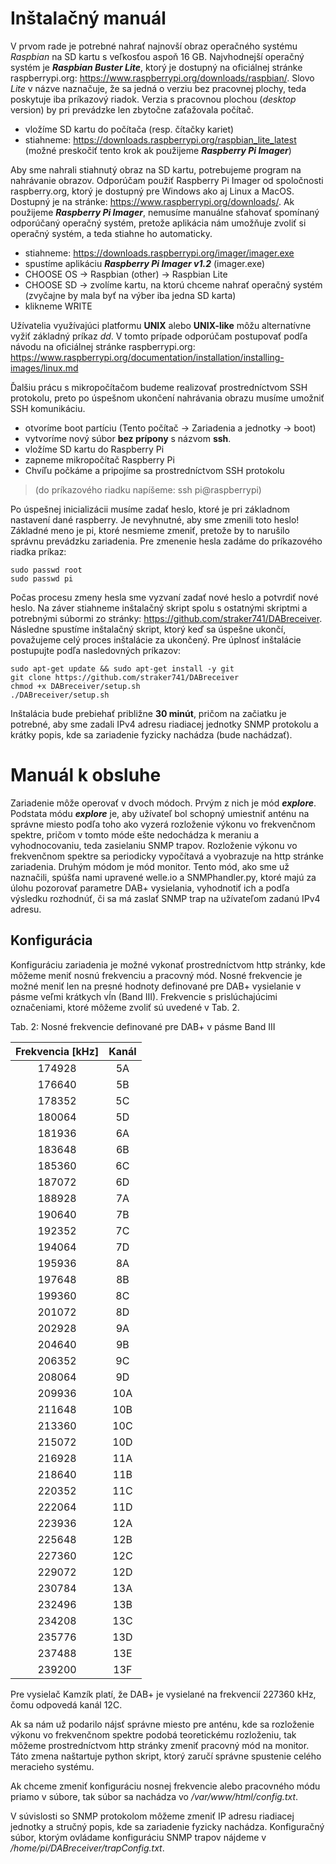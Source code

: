 # Inštalačný manuál
V prvom rade je potrebné nahrať najnovší obraz operačného systému *Raspbian* na SD kartu s veľkosťou aspoň 16 GB. Najvhodnejší operačný systém je ***Raspbian Buster Lite***, ktorý je dostupný na oficiálnej stránke raspberrypi.org: https://www.raspberrypi.org/downloads/raspbian/. Slovo *Lite* v názve naznačuje, že sa jedná o verziu bez pracovnej plochy, teda poskytuje iba príkazový riadok. Verzia s pracovnou plochou (*desktop* version) by pri prevádzke len zbytočne zaťažovala počítač.
* vložíme SD kartu do počítača (resp. čítačky kariet)
* stiahneme: https://downloads.raspberrypi.org/raspbian_lite_latest
(možné preskočiť tento krok ak použijeme ***Raspberry Pi Imager***)

Aby sme nahrali stiahnutý obraz na SD kartu, potrebujeme program na nahrávanie obrazov. Odporúčam použiť Raspberry Pi Imager od spoločnosti raspberry.org, ktorý je dostupný pre Windows ako aj Linux a MacOS. Dostupný je na stránke: https://www.raspberrypi.org/downloads/. Ak použijeme ***Raspberry Pi Imager***, nemusíme manuálne sťahovať spomínaný odporúčaný operačný systém, pretože aplikácia nám umožňuje zvoliť si operačný systém, a teda stiahne ho automaticky.
* stiahneme: https://downloads.raspberrypi.org/imager/imager.exe 
* spustíme aplikáciu ***Raspberry Pi Imager v1.2*** (imager.exe)
* CHOOSE OS → Raspbian (other) → Raspbian Lite
* CHOOSE SD → zvolíme kartu, na ktorú chceme nahrať operačný systém (zvyčajne by mala byť na výber iba jedna SD karta)
* klikneme WRITE

Užívatelia využívajúci platformu **UNIX** alebo **UNIX-like** môžu alternatívne vyžiť základný príkaz *dd*. V tomto prípade odporúčam postupovať podľa návodu na oficiálnej stránke raspberrypi.org: https://www.raspberrypi.org/documentation/installation/installing-images/linux.md 

Ďalšiu prácu s mikropočítačom budeme realizovať prostredníctvom SSH protokolu, preto po úspešnom ukončení nahrávania obrazu musíme umožniť SSH komunikáciu. 
* otvoríme boot partíciu (Tento počítač → Zariadenia a jednotky → boot)
* vytvoríme nový súbor **bez prípony** s názvom **ssh**.
* vložíme SD kartu do Raspberry Pi
* zapneme mikropočítač Raspberry Pi
* Chvíľu počkáme a pripojíme sa prostredníctvom SSH protokolu
> (do príkazového riadku napíšeme: ssh pi@raspberrypi)

Po úspešnej inicializácii musíme zadať heslo, ktoré je pri základnom nastavení dané raspberry. Je nevyhnutné, aby sme zmenili toto heslo! Základné meno je pi, ktoré nesmieme zmeniť, pretože by to narušilo správnu prevádzku zariadenia. Pre zmenenie hesla zadáme do príkazového riadka príkaz:
```
sudo passwd root
sudo passwd pi
```
Počas procesu zmeny hesla sme vyzvaní zadať nové heslo a potvrdiť nové heslo.
Na záver stiahneme inštalačný skript spolu s ostatnými skriptmi a potrebnými súbormi zo stránky: https://github.com/straker741/DABreceiver. Následne spustíme inštalačný skript, ktorý keď sa úspešne ukončí, považujeme celý proces inštalácie za ukončený. Pre úplnosť inštalácie postupujte podľa nasledovných príkazov:
```
sudo apt-get update && sudo apt-get install -y git
git clone https://github.com/straker741/DABreceiver
chmod +x DABreceiver/setup.sh
./DABreceiver/setup.sh
```
Inštalácia bude prebiehať približne **30 minút**, pričom na začiatku je potrebné, aby sme zadali IPv4 adresu riadiacej jednotky SNMP protokolu a krátky popis, kde sa zariadenie fyzicky nachádza (bude nachádzať).



# Manuál k obsluhe
Zariadenie môže operovať v dvoch módoch. Prvým z nich je mód ***explore***. Podstata módu ***explore*** je, aby užívateľ bol schopný umiestniť anténu na správne miesto podľa toho ako vyzerá rozloženie výkonu vo frekvenčnom spektre, pričom v tomto móde ešte nedochádza k meraniu a vyhodnocovaniu, teda zasielaniu SNMP trapov. Rozloženie výkonu vo frekvenčnom spektre sa periodicky vypočítavá a vyobrazuje na http stránke zariadenia. Druhým módom je mód monitor. Tento mód, ako sme už naznačili, spúšťa nami upravené welle.io a SNMPhandler.py, ktoré majú za úlohu pozorovať parametre DAB+ vysielania, vyhodnotiť ich a podľa výsledku rozhodnúť, či sa má zaslať SNMP trap na užívateľom zadanú IPv4 adresu.

## Konfigurácia
Konfiguráciu zariadenia je možné vykonať prostredníctvom http stránky, kde môžeme meniť nosnú frekvenciu a pracovný mód. Nosné frekvencie je možné meniť len na presné hodnoty definované pre DAB+ vysielanie v pásme veľmi krátkych vĺn (Band III). Frekvencie s prislúchajúcimi označeniami, ktoré môžeme zvoliť sú uvedené v Tab. 2.

Tab. 2: Nosné frekvencie definované pre DAB+ v pásme Band III

| **Frekvencia [kHz]** | **Kanál** |
|:----------------:|:-----:|
| 174928           | 5A    |
| 176640           | 5B    |
| 178352           | 5C    |
| 180064           | 5D    |
| 181936           | 6A    |
| 183648           | 6B    |
| 185360           | 6C    |
| 187072           | 6D    |
| 188928           | 7A    |
| 190640           | 7B    |
| 192352           | 7C    |
| 194064           | 7D    |
| 195936           | 8A    |
| 197648           | 8B    |
| 199360           | 8C    |
| 201072           | 8D    |
| 202928           | 9A    |
| 204640           | 9B    |
| 206352           | 9C    |
| 208064           | 9D    |
| 209936           | 10A   |
| 211648           | 10B   |
| 213360           | 10C   |
| 215072           | 10D   |
| 216928           | 11A   |
| 218640           | 11B   |
| 220352           | 11C   |
| 222064           | 11D   |
| 223936           | 12A   |
| 225648           | 12B   |
| 227360           | 12C   |
| 229072           | 12D   |
| 230784           | 13A   |
| 232496           | 13B   |
| 234208           | 13C   |
| 235776           | 13D   |
| 237488           | 13E   |
| 239200           | 13F   |
 
Pre vysielač Kamzík platí, že DAB+ je vysielané na frekvencií 227360 kHz, čomu odpovedá kanál 12C.

Ak sa nám už podarilo nájsť správne miesto pre anténu, kde sa rozloženie výkonu vo frekvenčnom spektre podobá teoretickému rozloženiu, tak môžeme prostredníctvom http stránky zmeniť pracovný mód na monitor. Táto zmena naštartuje python skript, ktorý zaručí správne spustenie celého meracieho systému.

Ak chceme zmeniť konfiguráciu nosnej frekvencie alebo pracovného módu priamo v súbore, tak súbor sa nachádza vo */var/www/html/config.txt*. 

V súvislosti so SNMP protokolom môžeme zmeniť IP adresu riadiacej jednotky a stručný popis, kde sa zariadenie fyzicky nachádza. Konfiguračný súbor, ktorým ovládame konfiguráciu SNMP trapov nájdeme v */home/pi/DABreceiver/trapConfig.txt*.
